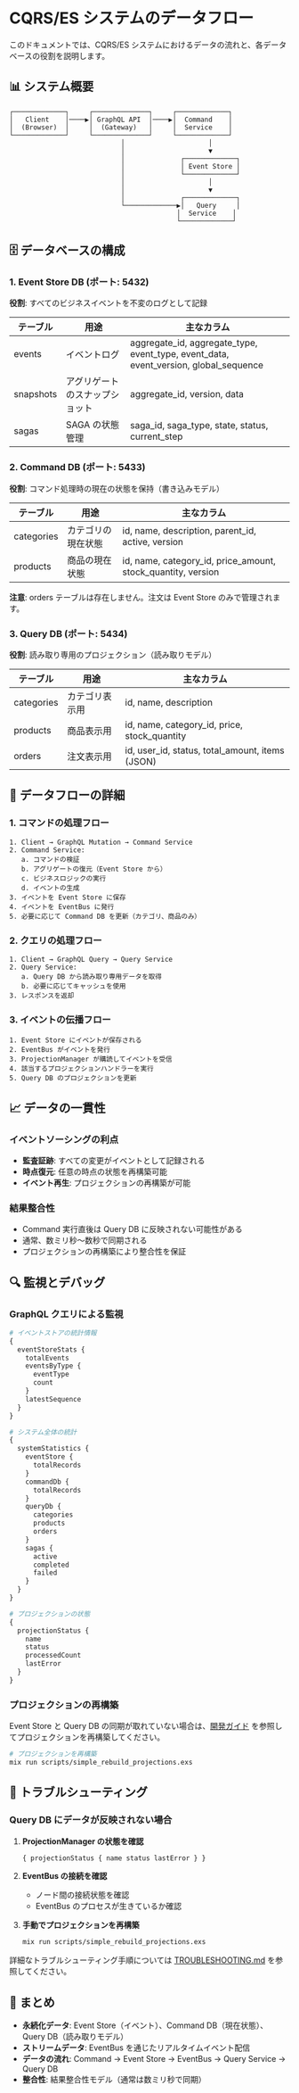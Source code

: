 # CQRS/ES システムのデータフロー

このドキュメントでは、CQRS/ES システムにおけるデータの流れと、各データベースの役割を説明します。

## 📊 システム概要

```
┌─────────────┐     ┌──────────────┐     ┌─────────────┐
│   Client    │────▶│ GraphQL API  │────▶│  Command    │
│  (Browser)  │     │  (Gateway)   │     │  Service    │
└─────────────┘     └──────────────┘     └─────────────┘
                            │                     │
                            │                     ▼
                            │              ┌─────────────┐
                            │              │ Event Store │
                            │              └─────────────┘
                            │                     │
                            │                     ▼
                            │              ┌─────────────┐
                            └─────────────▶│   Query     │
                                          │  Service    │
                                          └─────────────┘
```

## 🗄️ データベースの構成

### 1. Event Store DB (ポート: 5432)
**役割**: すべてのビジネスイベントを不変のログとして記録

| テーブル | 用途 | 主なカラム |
|---------|------|----------|
| events | イベントログ | aggregate_id, aggregate_type, event_type, event_data, event_version, global_sequence |
| snapshots | アグリゲートのスナップショット | aggregate_id, version, data |
| sagas | SAGA の状態管理 | saga_id, saga_type, state, status, current_step |

### 2. Command DB (ポート: 5433)
**役割**: コマンド処理時の現在の状態を保持（書き込みモデル）

| テーブル | 用途 | 主なカラム |
|---------|------|----------|
| categories | カテゴリの現在状態 | id, name, description, parent_id, active, version |
| products | 商品の現在状態 | id, name, category_id, price_amount, stock_quantity, version |

**注意**: orders テーブルは存在しません。注文は Event Store のみで管理されます。

### 3. Query DB (ポート: 5434)
**役割**: 読み取り専用のプロジェクション（読み取りモデル）

| テーブル | 用途 | 主なカラム |
|---------|------|----------|
| categories | カテゴリ表示用 | id, name, description |
| products | 商品表示用 | id, name, category_id, price, stock_quantity |
| orders | 注文表示用 | id, user_id, status, total_amount, items (JSON) |

## 🔄 データフローの詳細

### 1. コマンドの処理フロー

```
1. Client → GraphQL Mutation → Command Service
2. Command Service:
   a. コマンドの検証
   b. アグリゲートの復元（Event Store から）
   c. ビジネスロジックの実行
   d. イベントの生成
3. イベントを Event Store に保存
4. イベントを EventBus に発行
5. 必要に応じて Command DB を更新（カテゴリ、商品のみ）
```

### 2. クエリの処理フロー

```
1. Client → GraphQL Query → Query Service
2. Query Service:
   a. Query DB から読み取り専用データを取得
   b. 必要に応じてキャッシュを使用
3. レスポンスを返却
```

### 3. イベントの伝播フロー

```
1. Event Store にイベントが保存される
2. EventBus がイベントを発行
3. ProjectionManager が購読してイベントを受信
4. 該当するプロジェクションハンドラーを実行
5. Query DB のプロジェクションを更新
```

## 📈 データの一貫性

### イベントソーシングの利点
- **監査証跡**: すべての変更がイベントとして記録される
- **時点復元**: 任意の時点の状態を再構築可能
- **イベント再生**: プロジェクションの再構築が可能

### 結果整合性
- Command 実行直後は Query DB に反映されない可能性がある
- 通常、数ミリ秒〜数秒で同期される
- プロジェクションの再構築により整合性を保証

## 🔍 監視とデバッグ

### GraphQL クエリによる監視

```graphql
# イベントストアの統計情報
{
  eventStoreStats {
    totalEvents
    eventsByType {
      eventType
      count
    }
    latestSequence
  }
}

# システム全体の統計
{
  systemStatistics {
    eventStore {
      totalRecords
    }
    commandDb {
      totalRecords
    }
    queryDb {
      categories
      products
      orders
    }
    sagas {
      active
      completed
      failed
    }
  }
}

# プロジェクションの状態
{
  projectionStatus {
    name
    status
    processedCount
    lastError
  }
}
```

### プロジェクションの再構築

Event Store と Query DB の同期が取れていない場合は、[開発ガイド](DEVELOPMENT.md#プロジェクションの管理) を参照してプロジェクションを再構築してください。

```bash
# プロジェクションを再構築
mix run scripts/simple_rebuild_projections.exs
```

## 🚨 トラブルシューティング

### Query DB にデータが反映されない場合

1. **ProjectionManager の状態を確認**
   ```graphql
   { projectionStatus { name status lastError } }
   ```

2. **EventBus の接続を確認**
   - ノード間の接続状態を確認
   - EventBus のプロセスが生きているか確認

3. **手動でプロジェクションを再構築**
   ```bash
   mix run scripts/simple_rebuild_projections.exs
   ```

詳細なトラブルシューティング手順については [TROUBLESHOOTING.md](TROUBLESHOOTING.md#プロジェクション) を参照してください。

## 📝 まとめ

- **永続化データ**: Event Store（イベント）、Command DB（現在状態）、Query DB（読み取りモデル）
- **ストリームデータ**: EventBus を通じたリアルタイムイベント配信
- **データの流れ**: Command → Event Store → EventBus → Query Service → Query DB
- **整合性**: 結果整合性モデル（通常は数ミリ秒で同期）